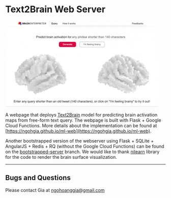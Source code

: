 # Text2Brain Web Server
![brain interpreter preview](./figures/brain_interpreter.gif)

A webpage that deploys [Text2Brain](https://github.com/ngohgia/text2brain) model for predicting brain activation maps from free-form text query.
The webpage is built with Flask + Google Cloud Functions.
More details about the implementation can be found at [https://ngohgia.github.io/ml-web](https://ngohgia.github.io/ml-web).

Another bootstrapped version of the webserver using Flask + SQLite + AngularJS + Redis + RQ (without the Google Cloud Functions) can be found on the [bootstrapped-server](https://github.com/ngohgia/text2brain_server/tree/bootstrapped-server) branch.
We would like to thank [nilearn](https://github.com/nilearn/nilearn) library for the code to render the brain surface visualization.

----

## Bugs and Questions

Please contact Gia at ngohoanggia@gmail.com
